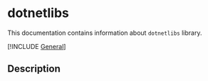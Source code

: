 # dotnetlibs

This documentation contains information about `dotnetlibs` library.

[!INCLUDE [General](../../../docfx/articles/notes/LIBRARYHEADER.md)]

## Description

<!-- TODO: briefly decsribe the library -->
